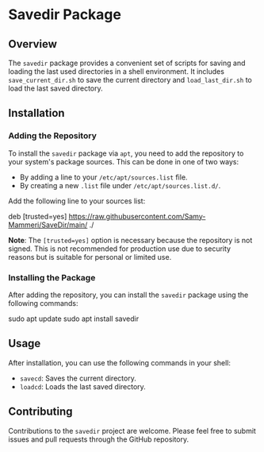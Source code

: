 # Savedir Package

## Overview
The `savedir` package provides a convenient set of scripts for saving and loading the last used directories in a shell environment. It includes `save_current_dir.sh` to save the current directory and `load_last_dir.sh` to load the last saved directory.

## Installation

### Adding the Repository
To install the `savedir` package via `apt`, you need to add the repository to your system's package sources. This can be done in one of two ways:

- By adding a line to your `/etc/apt/sources.list` file.
- By creating a new `.list` file under `/etc/apt/sources.list.d/`.

Add the following line to your sources list:

deb [trusted=yes] https://raw.githubusercontent.com/Samy-Mammeri/SaveDir/main/ ./


**Note**: The `[trusted=yes]` option is necessary because the repository is not signed. This is not recommended for production use due to security reasons but is suitable for personal or limited use.

### Installing the Package
After adding the repository, you can install the `savedir` package using the following commands:

sudo apt update
sudo apt install savedir


## Usage

After installation, you can use the following commands in your shell:

- `savecd`: Saves the current directory.
- `loadcd`: Loads the last saved directory.

## Contributing

Contributions to the `savedir` project are welcome. Please feel free to submit issues and pull requests through the GitHub repository.
